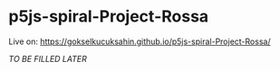 # p5js-spiral-Project-Rossa

Live on: https://gokselkucuksahin.github.io/p5js-spiral-Project-Rossa/

*TO BE FILLED LATER*
